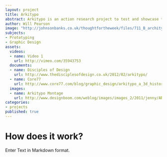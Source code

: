 ```yaml
---
layout: project
title: Arkitypo
abstract: Arkitypo is an action research project to test and showcase the in-house 3D prototyping skills and technology, a collaboration with design agency Johnson Banks. It is typographic – just the briefest period of research revealed very few examples of prototyping merged with graphic design. The brief was to develop a 3D alphabet of alphabets. Each letterform is different, each in turn interprets its own alphabet. For each letter, there was extensive research, drawings, built maquettes and simple 3D visuals on computer using CAD tools, before Johnson Banks handed over the ideas to Ravensbourne’s team. There was a period of ‘virtual proofing’ where both parties examined the ideas as rendered files, and when all parties were happy, the process began of printing (which for some letters took as long as eight hours). Some of the ideas worked straight away, some needed refining. Some fell apart, some were perfect, but after about six months solid work by December last year the ‘alphabet’ was ready for the photography and eventual exhibition stage.
author: Will Pearson
image: "http://johnsonbanks.co.uk/thoughtfortheweek/files/711_B_architypo_A4.jpg"
subjects:
- Prototyping
- Graphic Design
assets:
  videos:
  - name: Video 1
    url: http://vimeo.com/35943753
  documents: 
  - name: Disciples of Design
    url: http://www.thedisciplesofdesign.co.uk/2012/02/arkitypo/
  - name: Core77
    url: http://www.core77.com/blog/graphic_design/arkitypo_a_3d_history_of_typography_21717.asp
  images:
  - name: Arkitypo Montage
    url: http://www.designboom.com/weblog/images/images_2/2011/jenny/ARKITYPO/arkitypo01.jpg
categories:
- projects
published: true
---
```


# How does it work?

Enter Text in Markdown format.